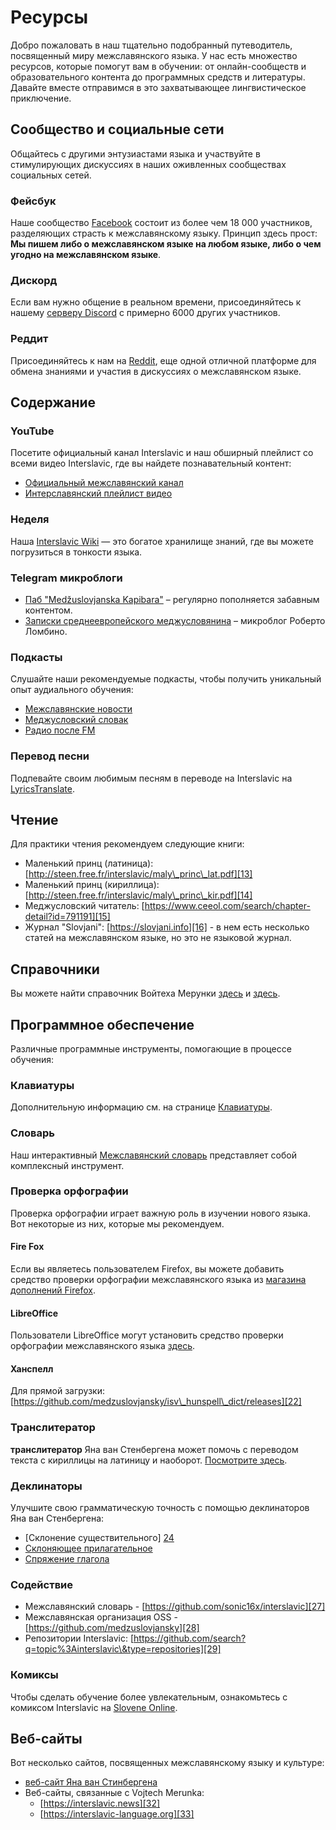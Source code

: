 

# Ресурсы

Добро пожаловать в наш тщательно подобранный путеводитель, посвященный миру межславянского языка. У нас есть множество ресурсов, которые помогут вам в обучении: от онлайн-сообществ и образовательного контента до программных средств и литературы. Давайте вместе отправимся в это захватывающее лингвистическое приключение.

## Сообщество и социальные сети

Общайтесь с другими энтузиастами языка и участвуйте в стимулирующих дискуссиях в наших оживленных сообществах социальных сетей.

### Фейсбук

Наше сообщество [Facebook][1] состоит из более чем 18 000 участников, разделяющих страсть к межславянскому языку. Принцип здесь прост: **Мы пишем либо о межславянском языке на любом языке, либо о чем угодно на межславянском языке**.

### Дискорд

Если вам нужно общение в реальном времени, присоединяйтесь к нашему [серверу Discord][2] с примерно 6000 других участников.

### Реддит

Присоединяйтесь к нам на [Reddit][3], еще одной отличной платформе для обмена знаниями и участия в дискуссиях о межславянском языке.

## Содержание

### YouTube

Посетите официальный канал Interslavic и наш обширный плейлист со всеми видео Interslavic, где вы найдете познавательный контент:

- [Официальный межславянский канал][4]
- [Интерславянский плейлист видео][5]

### Неделя

Наша [Interslavic Wiki][6] — это богатое хранилище знаний, где вы можете погрузиться в тонкости языка.

### Telegram микроблоги

- [Паб "Medžuslovjanska Kapibara"][7] – регулярно пополняется забавным контентом.
- [Записки среднеевропейского меджусловянина][8] – микроблог Роберто Ломбино.

### Подкасты

Слушайте наши рекомендуемые подкасты, чтобы получить уникальный опыт аудиального обучения:

- [Межславянские новости][9]
- [Меджусловский словак][10]
- [Радио после FM][11]

### Перевод песни

Подпевайте своим любимым песням в переводе на Interslavic на [LyricsTranslate][12].

## Чтение

Для практики чтения рекомендуем следующие книги:

- Маленький принц (латиница): [http://steen.free.fr/interslavic/maly\_princ\_lat.pdf][13]
- Маленький принц (кириллица): [http://steen.free.fr/interslavic/maly\_princ\_kir.pdf][14]
- Меджусловский читатель: [https://www.ceeol.com/search/chapter-detail?id=791191][15]
- Журнал "Slovjani": [https://slovjani.info][16] - в нем есть несколько статей на межславянском языке, но это не языковой журнал.

## Справочники

Вы можете найти справочник Войтеха Мерунки [здесь][17] и [здесь][15].

## Программное обеспечение

Различные программные инструменты, помогающие в процессе обучения:

### Клавиатуры

Дополнительную информацию см. на странице [Клавиатуры][18].

### Словарь

Наш интерактивный [Межславянский словарь][19] представляет собой комплексный инструмент.

### Проверка орфографии

Проверка орфографии играет важную роль в изучении нового языка. Вот некоторые из них, которые мы рекомендуем.

#### Fire Fox

Если вы являетесь пользователем Firefox, вы можете добавить средство проверки орфографии межславянского языка из [магазина дополнений Firefox][20].

#### LibreOffice

Пользователи LibreOffice могут установить средство проверки орфографии межславянского языка [здесь][21].

#### Ханспелл

Для прямой загрузки: [https://github.com/medzuslovjansky/isv\_hunspell\_dict/releases][22]

### Транслитератор

**транслитератор** Яна ван Стенбергена может помочь с переводом текста с кириллицы на латиницу и наоборот. [Посмотрите здесь][23].

### Деклинаторы

Улучшите свою грамматическую точность с помощью деклинаторов Яна ван Стенбергена:

- [Склонение существительного] [24]
- [Склоняющее прилагательное][25]
- [Спряжение глагола][26]

### Содействие

- Межславянский словарь - [https://github.com/sonic16x/interslavic][27]
- Межславянская организация OSS - [https://github.com/medzuslovjansky][28]
- Репозитории Interslavic: [https://github.com/search?q=topic%3Ainterslavic\&type=repositories][29]

### Комиксы

Чтобы сделать обучение более увлекательным, ознакомьтесь с комиксом Interslavic на [Slovene Online][30].

## Веб-сайты

Вот несколько сайтов, посвященных межславянскому языку и культуре:

- [веб-сайт Яна ван Стинбергена][31]
- Веб-сайты, связанные с Vojtech Merunka:
  - [https://interslavic.news][32]
  - [https://interslavic-language.org][33]

[1]: https://www.facebook.com/groups/interslavic

[2]: https://discord.com/invite/n3saqm27QW

[3]: https://www.reddit.com/r/interslavic/

[4]: https://www.youtube.com/channel/UCShYXuD2TyJlYd9UWUUiYiA

[5]: https://www.youtube.com/playlist?list=PLT_X5HnKrXoiL3a5oK9Tv977JI8ijvFNM

[6]: https://isv.miraheze.org/

[7]: https://t.me/interslavicthings

[8]: https://t.me/zapiskysm

[9]: https://interslavic.news/podkast

[10]: https://linktr.ee/medzuslovjansky.slovotok

[11]: https://tyflonet.com/siciliano/arhiv/

[12]: https://lyricstranslate.com/language/interslavic

[13]: http://steen.free.fr/interslavic/maly_princ_lat.pdf

[14]: http://steen.free.fr/interslavic/maly_princ_kir.pdf

[15]: https://www.ceeol.com/search/chapter-detail?id=791191

[16]: https://slovjani.info

[17]: https://www.patro.cz/interslavic-zonal-constructed-language/

[18]: ./keyboards.md

[19]: https://interslavic-dictionary.com/

[20]: https://addons.mozilla.org/en-US/firefox/addon/interslavic-spellcheck/

[21]: https://extensions.libreoffice.org/en/extensions/show/15995

[22]: https://github.com/medzuslovjansky/isv_hunspell_dict/releases

[23]: http://steen.free.fr/interslavic/transliterator.html

[24]: http://steen.free.fr/interslavic/declinator.html

[25]: http://steen.free.fr/interslavic/adjectivator.html

[26]: http://steen.free.fr/interslavic/conjugator.html

[27]: https://github.com/sonic16x/interslavic

[28]: https://github.com/medzuslovjansky

[29]: https://github.com/search?q=topic%3Ainterslavic&type=repositories

[30]: https://slovene.online/animation/1.0/msl/index.html

[31]: http://steen.free.fr/interslavic

[32]: https://interslavic.news

[33]: https://interslavic-language.org

